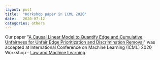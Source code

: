 ```yaml
---
layout: post
title:  "Workshop paper in ICML 2020"
date:   2020-07-12
categories: others
---
```


Our paper "[A Causal Linear Model to Quantify Edge and Cumulative Unfairness for Unfair Edge Prioritization and Discrimination Removal](https://arxiv.org/abs/2007.05516)" was accepted at International Conference on Machine Learning (ICML) 2020 Workshop - [Law and Machine Learning](https://sites.google.com/view/icml-law-and-ml-2020/).